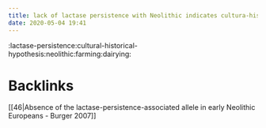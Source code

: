 ```yaml
---
title: lack of lactase persistence with Neolithic indicates cultura-historical hypothesis
date: 2020-05-04 19:41
---
```


:lactase-persistence:cultural-historical-hypothesis:neolithic:farming:dairying:

# Backlinks
[[46|Absence of the lactase-persistence-associated allele in early Neolithic Europeans - Burger 2007]]
